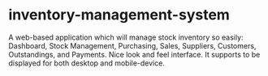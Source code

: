 # inventory-management-system
A web-based application which will manage stock inventory so easily: Dashboard, Stock Management, Purchasing, Sales, Suppliers, Customers, Outstandings, and Payments. Nice look and feel interface. It supports to be displayed for both desktop and mobile-device.
